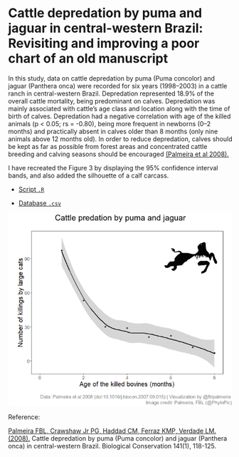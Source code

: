 # Cattle depredation by puma and jaguar in central-western Brazil: Revisiting and improving a poor chart of an old manuscript

In this study, data on cattle depredation by puma (Puma concolor) and jaguar (Panthera onca) were recorded for six years (1998–2003) in a cattle ranch in central-western Brazil. Depredation represented 18.9% of the overall cattle mortality, being predominant on calves. Depredation was mainly associated with cattle’s age class and location along with the time of birth of calves. Depredation had a negative correlation with age of the killed animals (p < 0.05; rs = -0.80), being more frequent in newborns (0–2 months) and practically absent in calves older than 8 months (only nine animals above 12 months old). In order to reduce depredation, calves should be kept as far as possible from forest areas and concentrated cattle breeding and calving seasons should be encouraged [(Palmeira et al 2008).](https://doi.org/10.1016/j.biocon.2007.09.015)

I have recreated the Figure 3 by displaying the 95% confidence interval bands, and also added the silhouette of a calf carcass.

- [Script `.R`](https://github.com/fblpalmeira/cattle_predation/blob/main/livestock_predation.R)

- [Database `.csv`](https://github.com/fblpalmeira/cattle_predation/blob/main/livestock_predation.csv)

<img src="https://github.com/fblpalmeira/cattle_predation/blob/main/livestock_predation2.png">

Reference:

[Palmeira FBL, Crawshaw Jr PG, Haddad CM, Ferraz KMP, Verdade LM. (2008).](https://doi.org/10.1016/j.biocon.2007.09.015) Cattle depredation by puma (Puma concolor) and jaguar (Panthera onca) in central-western Brazil. Biological Conservation 141(1), 118-125.

